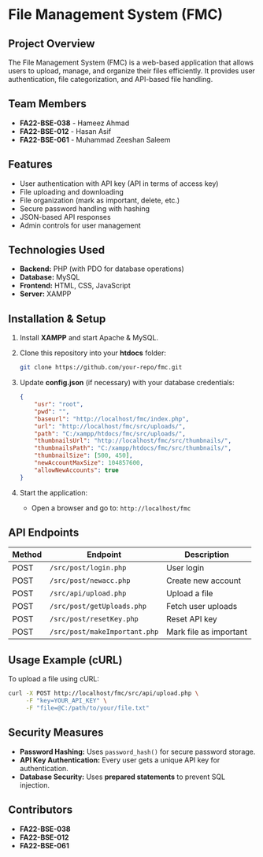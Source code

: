 # File Management System (FMC)

## Project Overview
The File Management System (FMC) is a web-based application that allows users to upload, manage, and organize their files efficiently. It provides user authentication, file categorization, and API-based file handling.

## Team Members
- **FA22-BSE-038** - Hameez Ahmad
- **FA22-BSE-012** - Hasan Asif
- **FA22-BSE-061** - Muhammad Zeeshan Saleem

## Features
- User authentication with API key (API in terms of access key)
- File uploading and downloading
- File organization (mark as important, delete, etc.)
- Secure password handling with hashing
- JSON-based API responses
- Admin controls for user management

## Technologies Used
- **Backend:** PHP (with PDO for database operations)
- **Database:** MySQL
- **Frontend:** HTML, CSS, JavaScript
- **Server:** XAMPP


## Installation & Setup
1. Install **XAMPP** and start Apache & MySQL.
2. Clone this repository into your **htdocs** folder:
   ```sh
   git clone https://github.com/your-repo/fmc.git
   ```

3. Update **config.json** (if necessary) with your database credentials:
   ```json
   {
       "usr": "root",
       "pwd": "",
       "baseurl": "http://localhost/fmc/index.php",
       "url": "http://localhost/fmc/src/uploads/",
       "path": "C:/xampp/htdocs/fmc/src/uploads/",
       "thumbnailsUrl": "http://localhost/fmc/src/thumbnails/",
       "thumbnailsPath": "C:/xampp/htdocs/fmc/src/thumbnails/",
       "thumbnailSize": [500, 450],
       "newAccountMaxSize": 104857600,
       "allowNewAccounts": true
   }
   ```
4. Start the application:
   - Open a browser and go to: `http://localhost/fmc`

## API Endpoints
| Method | Endpoint                  | Description             |
|--------|---------------------------|-------------------------|
| POST   | `/src/post/login.php`      | User login             |
| POST   | `/src/post/newacc.php`     | Create new account     |
| POST   | `/src/api/upload.php`      | Upload a file          |
| POST   | `/src/post/getUploads.php` | Fetch user uploads     |
| POST   | `/src/post/resetKey.php`   | Reset API key          |
| POST   | `/src/post/makeImportant.php` | Mark file as important |

## Usage Example (cURL)
To upload a file using cURL:
```sh
curl -X POST http://localhost/fmc/src/api/upload.php \
     -F "key=YOUR_API_KEY" \
     -F "file=@C:/path/to/your/file.txt"
```

## Security Measures
- **Password Hashing:** Uses `password_hash()` for secure password storage.
- **API Key Authentication:** Every user gets a unique API key for authentication.
- **Database Security:** Uses **prepared statements** to prevent SQL injection.

## Contributors
- **FA22-BSE-038**
- **FA22-BSE-012**
- **FA22-BSE-061**














